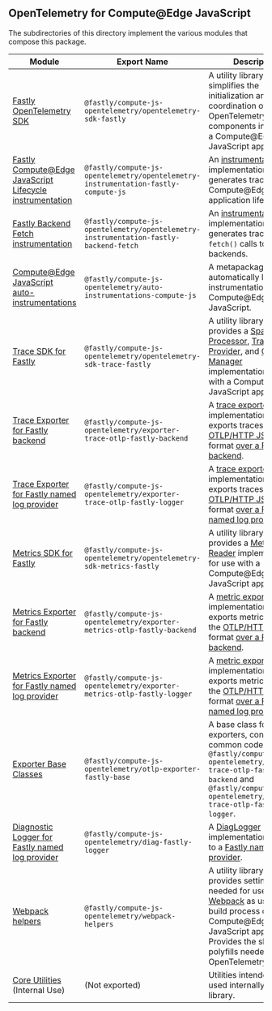 ## OpenTelemetry for Compute@Edge JavaScript

The subdirectories of this directory implement the various modules that compose this package.

| **Module**                                                                                                    | **Export Name**                                                                       | Description                                                                                                                                                                                                                                                                                                                                                                                                                                                     |
|---------------------------------------------------------------------------------------------------------------|---------------------------------------------------------------------------------------|-----------------------------------------------------------------------------------------------------------------------------------------------------------------------------------------------------------------------------------------------------------------------------------------------------------------------------------------------------------------------------------------------------------------------------------------------------------------|
| [Fastly OpenTelemetry SDK](./opentelemetry-sdk-fastly)                                                        | `@fastly/compute-js-opentelemetry/opentelemetry-sdk-fastly`                           | A utility library that simplifies the initialization and coordination of OpenTelemetry components in use with a Compute@Edge JavaScript application.                                                                                                                                                                                                                                                                                                            |
| [Fastly Compute@Edge JavaScript Lifecycle instrumentation](./opentelemetry-instrumentation-fastly-compute-js) | `@fastly/compute-js-opentelemetry/opentelemetry-instrumentation-fastly-compute-js`    | An [instrumentation](https://github.com/open-telemetry/opentelemetry-specification/blob/main/specification/glossary.md#instrumentation-library) implementation that generates traces for the Compute@Edge application lifecycle.                                                                                                                                                                                                                                |
| [Fastly Backend Fetch instrumentation](./opentelemetry-instrumentation-fastly-backend-fetch)                  | `@fastly/compute-js-opentelemetry/opentelemetry-instrumentation-fastly-backend-fetch` | An [instrumentation](https://github.com/open-telemetry/opentelemetry-specification/blob/main/specification/glossary.md#instrumentation-library) implementation that generates traces for `fetch()` calls to Fastly backends.                                                                                                                                                                                                                                    |
| [Compute@Edge JavaScript auto-instrumentations](./auto-instrumentations-compute-js)                           | `@fastly/compute-js-opentelemetry/auto-instrumentations-compute-js`                   | A metapackage that automatically loads instrumentations for Compute@Edge JavaScript.                                                                                                                                                                                                                                                                                                                                                                            |
| [Trace SDK for Fastly](./opentelemetry-sdk-trace-fastly)                                                      | `@fastly/compute-js-opentelemetry/opentelemetry-sdk-trace-fastly`                     | A utility library that provides a [Span Processor](https://github.com/open-telemetry/opentelemetry-specification/blob/main/specification/trace/sdk.md#span-processor), [Tracer Provider](https://open-telemetry.github.io/opentelemetry-js-api/interfaces/tracerprovider.html), and [Context Manager](https://open-telemetry.github.io/opentelemetry-js-api/interfaces/contextmanager.html) implementations for use with a Compute@Edge JavaScript application. |
| [Trace Exporter for Fastly backend](./exporter-trace-otlp-fastly-backend)                                     | `@fastly/compute-js-opentelemetry/exporter-trace-otlp-fastly-backend`                 | A [trace exporter](https://github.com/open-telemetry/opentelemetry-js/blob/main/doc/exporter-guide.md) implementation that exports traces using the [OTLP/HTTP JSON](https://github.com/open-telemetry/opentelemetry-specification/blob/main/specification/protocol/otlp.md#otlphttp) format [over a Fastly backend](https://developer.fastly.com/learning/compute/javascript/#communicating-with-backend-servers-and-the-fastly-cache).                        |
| [Trace Exporter for Fastly named log provider](./exporter-trace-otlp-fastly-logger)                           | `@fastly/compute-js-opentelemetry/exporter-trace-otlp-fastly-logger`                  | A [trace exporter](https://github.com/open-telemetry/opentelemetry-js/blob/main/doc/exporter-guide.md) implementation that exports traces using the [OTLP/HTTP JSON](https://github.com/open-telemetry/opentelemetry-specification/blob/main/specification/protocol/otlp.md#otlphttp) format [over a Fastly named log provider](https://developer.fastly.com/learning/integrations/logging).                                                                    |
| [Metrics SDK for Fastly](./opentelemetry-sdk-metrics-fastly)                                                  | `@fastly/compute-js-opentelemetry/opentelemetry-sdk-metrics-fastly`                   | A utility library that provides a [Metric Reader](https://opentelemetry.io/docs/reference/specification/metrics/sdk/#metricreader) implementation for use with a Compute@Edge JavaScript application.                                                                                                                                                                                                                                                           |
| [Metrics Exporter for Fastly backend](./exporter-metrics-otlp-fastly-backend)                                 | `@fastly/compute-js-opentelemetry/exporter-metrics-otlp-fastly-backend`               | A [metric exporter](https://github.com/open-telemetry/opentelemetry-js/blob/main/doc/exporter-guide.md) implementation that exports metrics using the [OTLP/HTTP JSON](https://github.com/open-telemetry/opentelemetry-specification/blob/main/specification/protocol/otlp.md#otlphttp) format [over a Fastly backend](https://developer.fastly.com/learning/compute/javascript/#communicating-with-backend-servers-and-the-fastly-cache).                      |
| [Metrics Exporter for Fastly named log provider](./exporter-metrics-otlp-fastly-logger)                       | `@fastly/compute-js-opentelemetry/exporter-metrics-otlp-fastly-logger`                | A [metric exporter](https://github.com/open-telemetry/opentelemetry-js/blob/main/doc/exporter-guide.md) implementation that exports metrics using the [OTLP/HTTP JSON](https://github.com/open-telemetry/opentelemetry-specification/blob/main/specification/protocol/otlp.md#otlphttp) format [over a Fastly named log provider](https://developer.fastly.com/learning/integrations/logging).                                                                  |
| [Exporter Base Classes](./otlp-exporter-fastly-base)                                                          | `@fastly/compute-js-opentelemetry/otlp-exporter-fastly-base`                          | A base class for exporters, containing common code used by `@fastly/compute-js-opentelemetry/exporter-trace-otlp-fastly-backend` and `@fastly/compute-js-opentelemetry/exporter-trace-otlp-fastly-logger`.                                                                                                                                                                                                                                                      |
| [Diagnostic Logger for Fastly named log provider](./diag-fastly-logger)                                       | `@fastly/compute-js-opentelemetry/diag-fastly-logger`                                 | A [DiagLogger](https://open-telemetry.github.io/opentelemetry-js-api/interfaces/diaglogger.html) implementation that logs to a [Fastly named log provider](https://developer.fastly.com/learning/integrations/logging).                                                                                                                                                                                                                                         |
| [Webpack helpers](./webpack-helpers)                                                                          | `@fastly/compute-js-opentelemetry/webpack-helpers`                                    | A utility library that provides settings needed for use by [Webpack](https://webpack.js.org) as used by the build process of the Compute@Edge JavaScript application. Provides the shims and polyfills needed by the OpenTelemetry libraries.                                                                                                                                                                                                                   |
| [Core Utilities](./core) (Internal Use)                                                                       | (Not exported)                                                                        | Utilities intended to be used internally by the library.                                                                                                                                                                                                                                                                                                                                                                                                        |
